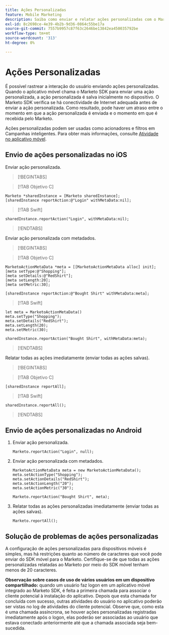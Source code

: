```yaml
---
title: Ações Personalizadas
feature: Mobile Marketing
description: Saiba como enviar e relatar ações personalizadas com o Marketo Mobile SDK para iOS e Android, colocar em fila offline, acionar Campanhas inteligentes e atender aos 20 caracteres...
exl-id: 8c2698ce-4e39-4b2b-9d36-0864c55be17a
source-git-commit: 7557b9957c87f63c2646be13842ea450035792be
workflow-type: tm+mt
source-wordcount: '313'
ht-degree: 0%

---
```


# Ações Personalizadas

É possível rastrear a interação do usuário enviando ações personalizadas. Quando o aplicativo móvel chama o Marketo SDK para enviar uma ação personalizada, a ação personalizada é salva inicialmente no dispositivo. O Marketo SDK verifica se há conectividade de Internet adequada antes de enviar a ação personalizada. Como resultado, pode haver um atraso entre o momento em que a ação personalizada é enviada e o momento em que é recebida pelo Marketo.

Ações personalizadas podem ser usadas como acionadores e filtros em Campanhas inteligentes. Para obter mais informações, consulte [Atividade no aplicativo móvel](https://experienceleague.adobe.com/pt-br/docs/marketo/using/product-docs/core-marketo-concepts/smart-campaigns/flow-actions/triggers-and-filters-for-mobile-smart-campaigns).

## Envio de ações personalizadas no iOS

Enviar ação personalizada.

>[!BEGINTABS]

>[!TAB Objetivo C]

```
Marketo *sharedInstance = [Marketo sharedInstance];
[sharedInstance reportAction:@"Login" withMetaData:nil];
```

>[!TAB Swift]

```
sharedInstance.reportAction("Login", withMetaData:nil);
```

>[!ENDTABS]

Enviar ação personalizada com metadados.

>[!BEGINTABS]

>[!TAB Objetivo C]

```
MarketoActionMetaData *meta = [[MarketoActionMetaData alloc] init];
[meta setType:@"Shopping"];
[meta setDetails:@"RedShirt"];
[meta setLength:20];
[meta setMetric:30];

[sharedInstance reportAction:@"Bought Shirt" withMetaData:meta];
```

>[!TAB Swift]

```
let meta = MarketoActionMetaData()
meta.setType("Shopping");
meta.setDetails("RedShirt");
meta.setLength(20);
meta.setMetric(30);

sharedInstance.reportAction("Bought Shirt", withMetaData:meta);
```

>[!ENDTABS]

Relatar todas as ações imediatamente (enviar todas as ações salvas).

>[!BEGINTABS]

>[!TAB Objetivo C]

```
[sharedInstance reportAll];
```

>[!TAB Swift]

```
sharedInstance.reportAll();
```

>[!ENDTABS]

## Envio de ações personalizadas no Android

1. Enviar ação personalizada.

   ```
   Marketo.reportAction("Login", null);
   ```

1. Enviar ação personalizada com metadados.

   ```
   MarketoActionMetaData meta = new MarketoActionMetaData();
   meta.setActionType("Shopping");
   meta.setActionDetails("RedShirt");
   meta.setActionLength("20");
   meta.setActionMetric("30");
   
   Marketo.reportAction("Bought Shirt", meta);
   ```

1. Relatar todas as ações personalizadas imediatamente (enviar todas as ações salvas).

   ```
   Marketo.reportAll();
   ```

## Solução de problemas de ações personalizadas

A configuração de ações personalizadas para dispositivos móveis é simples, mas há restrições quanto ao número de caracteres que você pode enviar do SDK móvel para o Marketo. Certifique-se de que todas as ações personalizadas relatadas ao Marketo por meio do SDK móvel tenham menos de 20 caracteres.

**Observação sobre casos de uso de vários usuários em um dispositivo compartilhado:** quando um usuário faz logon em um aplicativo móvel integrado ao Marketo SDK, é feita a primeira chamada para associar o cliente potencial à instalação do aplicativo. Depois que esta chamada for concluída com sucesso, outras atividades do usuário no aplicativo poderão ser vistas no log de atividades do cliente potencial. Observe que, como esta é uma chamada assíncrona, se houver ações personalizadas registradas imediatamente após o logon, elas poderão ser associadas ao usuário que estava conectado anteriormente até que a chamada associada seja bem-sucedida.
